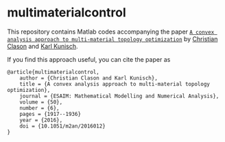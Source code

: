 # multimaterialcontrol

This repository contains Matlab codes accompanying the paper [``A convex analysis approach to multi-material topology optimization``](https://www.uni-due.de/~adf040p/preprints/MultiMaterialControl.pdf) by [Christian Clason](http://udue.de/clason) and [Karl Kunisch](http://www.uni-graz.at/~kunisch).

If you find this approach useful, you can cite the paper as

    @article{multimaterialcontrol,
        author = {Christian Clason and Karl Kunisch},
        title = {A convex analysis approach to multi-material topology optimization},
        journal = {ESAIM: Mathematical Modelling and Numerical Analysis},
        volume = {50},
        number = {6},
        pages = {1917--1936}
        year = {2016},
        doi = {10.1051/m2an/2016012}
    }

